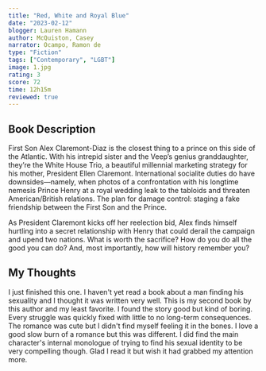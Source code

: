 ```yaml
---
title: "Red, White and Royal Blue"
date: "2023-02-12"
blogger: Lauren Hamann
author: McQuiston, Casey
narrator: Ocampo, Ramon de
type: "Fiction"
tags: ["Contemporary", "LGBT"]
image: 1.jpg
rating: 3
score: 72
time: 12h15m
reviewed: true
---
```


## Book Description

First Son Alex Claremont-Diaz is the closest thing to a prince on this side of the Atlantic. With his intrepid sister and the Veep’s genius granddaughter, they’re the White House Trio, a beautiful millennial marketing strategy for his mother, President Ellen Claremont. International socialite duties do have downsides—namely, when photos of a confrontation with his longtime nemesis Prince Henry at a royal wedding leak to the tabloids and threaten American/British relations. The plan for damage control: staging a fake friendship between the First Son and the Prince.

As President Claremont kicks off her reelection bid, Alex finds himself hurtling into a secret relationship with Henry that could derail the campaign and upend two nations. What is worth the sacrifice? How do you do all the good you can do? And, most importantly, how will history remember you?

## My Thoughts

I just finished this one. I haven't yet read a book about a man finding his sexuality and I thought it was written very well. This is my second book by this author and my least favorite. I found the story good but kind of boring. Every struggle was quickly fixed with little to no long-term consequences. The romance was cute but I didn't find myself feeling it in the bones. I love a good slow burn of a romance but this was different. I did find the main character's internal monologue of trying to find his sexual identity to be very compelling though. Glad I read it but wish it had grabbed my attention more.

